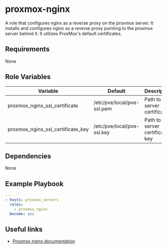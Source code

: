 # proxmox-nginx

A role that configures nginx as a reverse proxy on the proxmox server. It installs and configures nginx as a reverse proxy pointing to the proxmox server behind it. It utilizes ProxMox's default certificates.

## Requirements

None

## Role Variables

| Variable                          | Default                    | Description                        |
| --------------------------------- | -------------------------- | ---------------------------------- |
| proxmox_nginx_ssl_certificate     | /etc/pve/local/pve-ssl.pem | Path to the server certificate     |
| proxmox_nginx_ssl_certificate_key | /etc/pve/local/pve-ssl.key | Path to the server certificate key |

## Dependencies

None

## Example Playbook

```yaml
---
- hosts: proxmox_servers
  roles:
    - proxmox_nginx
  become: yes
```

## Useful links

- [Proxmox nginx documentation](https://pve.proxmox.com/wiki/Web_Interface_Via_Nginx_Proxy)
